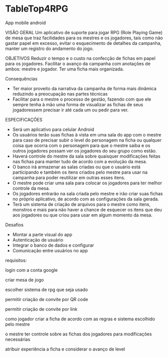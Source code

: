 # TableTop4RPG
App mobile android

VISÃO GERAL
Um aplicativo de suporte para jogar RPG (Role Playing Game) de mesa que traz facilidades para os mestres e os jogadores, tais como não gastar papel em excesso,
evitar o esquecimento de detalhes da campanha, manter um registro do andamento do jogo.

OBJETIVOS
Reduzir o tempo e o custo na confecção de fichas em papel para os jogadores.
Facilitar o avanço da campanha com anotações de ambos: mestre e jogador.
Ter uma ficha mais organizada.

Consequências
- Ter maior proveito da narrativa da campanha de forma mais dinâmica reduzindo a preocupação nas partes técnicas
- Facilitar para o mestre o processo de gestão, fazendo com que ele sempre tenha à mão uma forma de visualizar as fichas de seus jogadoressem precisar ir até cada um
ou pedir para ver.

ESPECIFICAÇÕES
- Será um aplicativo para celular Android
- Os usuários terão suas fichas à vista em uma sala do app com o mestre para caso de precisar subir o level do personagem na ficha ou
qualquer coisa que ocorra com o personagem para que o mestre saiba e os outros jogadores possam ver os jogadores do seu grupo como estão.
- Haverá controle do mestre da sala sobre quaisquer modificações feitas nas fichas para manter tudo de acordo com a evolução da mesa.
- O banco irá armazenar as salas criadas ou que o usuário está participando e também os itens criados pelo mestre para usar na campanha para poder reutilizar em outras
esses itens.
- O mestre pode criar uma sala para colocar os jogadores para ter melhor controle da mesa.
- Os jogadores entrarão na sala criada pelo mestre e irão criar suas fichas no próprio aplicativo, de acordo com as configurações da sala gerada.
- Terá um sistema de criação de arquivos para o mestre como itens, monstros e mais para não haver a chance de esquecer os itens que deu aos jogadores ou
que criou para usar em algum momento da mesa.

Desafios
- Montar a parte visual do app
- Autenticação de usuário
- Integrar o banco de dados e configurar
- Comunicação entre usuários no app

requisitos:

login com a conta google

criar mesa de jogo

escolher sistema de rpg que seja usado

permitir criação de convite por QR code

permitir criação de convite por link

como jogador criar a ficha de acordo com as regras e sistema escolhido pelo mestre

o mestre ter controle sobre as fichas dos jogadores para modificações necessárias

atribuir experiência a ficha e considerar o avanço de level






















